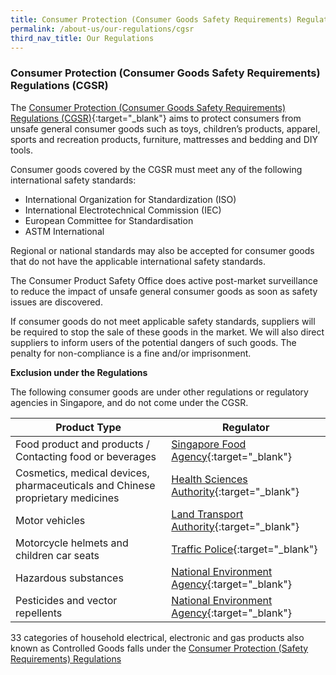 ```yaml
---
title: Consumer Protection (Consumer Goods Safety Requirements) Regulations (CGSR)
permalink: /about-us/our-regulations/cgsr
third_nav_title: Our Regulations
---
```

### Consumer Protection (Consumer Goods Safety Requirements) Regulations (CGSR)
The [Consumer Protection (Consumer Goods Safety Requirements) Regulations (CGSR)](https://sso.agc.gov.sg/SL/CPTDSRA1975-S113-2011){:target="_blank"} aims to protect consumers from unsafe general consumer goods such as toys, children’s products, apparel, sports and recreation products, furniture, mattresses and bedding and DIY tools.

Consumer goods covered by the CGSR must meet any of the following international safety standards:
* International Organization for Standardization (ISO)
* International Electrotechnical Commission (IEC)
* European Committee for Standardisation
* ASTM International

Regional or national standards may also be accepted for consumer goods that do not have the applicable international safety standards.

The Consumer Product Safety Office does active post-market surveillance to reduce the impact of unsafe general consumer goods as soon as safety issues are discovered.

If consumer goods do not meet applicable safety standards, suppliers will be required to stop the sale of these goods in the market. We will also direct suppliers to inform users of the potential dangers of such goods. The penalty for non-compliance is a fine and/or imprisonment.

**Exclusion under the Regulations**

The following consumer goods are under other regulations or regulatory agencies in Singapore, and do not come under the CGSR.

|Product Type|Regulator|
|---|---|
|Food product and products / Contacting food or beverages|[Singapore Food Agency](https://www.sfa.gov.sg/){:target="_blank"}|
|Cosmetics, medical devices, pharmaceuticals and Chinese proprietary medicines|[Health Sciences Authority](https://www.hsa.gov.sg/){:target="_blank"}|
|Motor vehicles|[Land Transport Authority](https://www.lta.gov.sg/content/ltagov/en.html){:target="_blank"}|
|Motorcycle helmets and children car seats|[Traffic Police](https://www.police.gov.sg/Advisories/Traffic/Road-Safety-Tips){:target="_blank"}|
|Hazardous substances|[National Environment Agency](https://www.nea.gov.sg/our-services/pollution-control/chemical-safety/hazardous-substances){:target="_blank"}|
|Pesticides and vector repellents|[National Environment Agency](https://www.nea.gov.sg/our-services/pest-control/registration-of-control-of-public-health-pesticides-and-repellents-against-vectors){:target="_blank"}|


33 categories of household electrical, electronic and gas products also known as Controlled Goods falls under the [Consumer Protection (Safety Requirements) Regulations](/about-us/our-regulations/cpsr)
